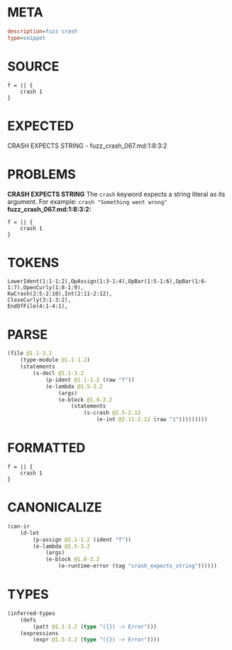 # META
~~~ini
description=fuzz crash
type=snippet
~~~
# SOURCE
~~~roc
f = || {
    crash 1
}
~~~
# EXPECTED
CRASH EXPECTS STRING - fuzz_crash_067.md:1:8:3:2
# PROBLEMS
**CRASH EXPECTS STRING**
The `crash` keyword expects a string literal as its argument.
For example: `crash "Something went wrong"`
**fuzz_crash_067.md:1:8:3:2:**
```roc
f = || {
    crash 1
}
```


# TOKENS
~~~zig
LowerIdent(1:1-1:2),OpAssign(1:3-1:4),OpBar(1:5-1:6),OpBar(1:6-1:7),OpenCurly(1:8-1:9),
KwCrash(2:5-2:10),Int(2:11-2:12),
CloseCurly(3:1-3:2),
EndOfFile(4:1-4:1),
~~~
# PARSE
~~~clojure
(file @1.1-3.2
	(type-module @1.1-1.2)
	(statements
		(s-decl @1.1-3.2
			(p-ident @1.1-1.2 (raw "f"))
			(e-lambda @1.5-3.2
				(args)
				(e-block @1.8-3.2
					(statements
						(s-crash @2.5-2.12
							(e-int @2.11-2.12 (raw "1")))))))))
~~~
# FORMATTED
~~~roc
f = || {
	crash 1
}
~~~
# CANONICALIZE
~~~clojure
(can-ir
	(d-let
		(p-assign @1.1-1.2 (ident "f"))
		(e-lambda @1.5-3.2
			(args)
			(e-block @1.8-3.2
				(e-runtime-error (tag "crash_expects_string"))))))
~~~
# TYPES
~~~clojure
(inferred-types
	(defs
		(patt @1.1-1.2 (type "({}) -> Error")))
	(expressions
		(expr @1.5-3.2 (type "({}) -> Error"))))
~~~
